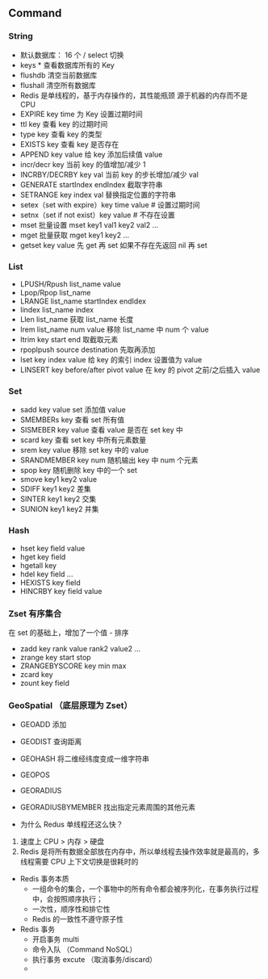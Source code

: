 ## Command

### String

- 默认数据库： 16 个 / select 切换
- keys \* 查看数据库所有的 Key
- flushdb 清空当前数据库
- flushall 清空所有数据库
- Redis 是单线程的，基于内存操作的，其性能瓶颈 源于机器的内存而不是 CPU
- EXPIRE key time 为 Key 设置过期时间
- ttl key 查看 key 的过期时间
- type key 查看 key 的类型
- EXISTS key 查看 key 是否存在
- APPEND key value 给 key 添加后续值 value
- incr/decr key 当前 key 的值增加/减少 1
- INCRBY/DECRBY key val 当前 key 的步长增加/减少 val
- GENERATE startIndex endIndex 截取字符串
- SETRANGE key index val 替换指定位置的字符串
- setex（set with expire）key time value # 设置过期时间
- setnx（set if not exist）key value # 不存在设置
- mset 批量设置 mset key1 val1 key2 val2 ...
- mget 批量获取 mget key1 key2 ...
- getset key value 先 get 再 set 如果不存在先返回 nil 再 set

### List

- LPUSH/Rpush list_name value
- Lpop/Rpop list_name
- LRANGE list_name startIndex endIdex
- lindex list_name index
- Llen list_name 获取 list_name 长度
- lrem list_name num value 移除 list_name 中 num 个 value
- ltrim key start end 取截取元素
- rpoplpush source destination 先取再添加
- lset key index value 给 key 的索引 index 设置值为 value
- LINSERT key before/after pivot value 在 key 的 pivot 之前/之后插入 value

### Set

- sadd key value set 添加值 value
- SMEMBERs key 查看 set 所有值
- SISMEBER key value 查看 value 是否在 set key 中
- scard key 查看 set key 中所有元素数量
- srem key value 移除 set key 中的 value
- SRANDMEMBER key num 随机输出 key 中 num 个元素
- spop key 随机删除 key 中的一个 set
- smove key1 key2 value
- SDIFF key1 key2 差集
- SINTER key1 key2 交集
- SUNION key1 key2 并集

### Hash

- hset key field value
- hget key field
- hgetall key
- hdel key field ...
- HEXISTS key field
- HINCRBY key field value

### Zset 有序集合

在 set 的基础上，增加了一个值 - 排序

- zadd key rank value rank2 value2 ...
- zrange key start stop
- ZRANGEBYSCORE key min max
- zcard key
- zount key field

### GeoSpatial （底层原理为 Zset）

- GEOADD 添加
- GEODIST 查询距离
- GEOHASH 将二维经纬度变成一维字符串
- GEOPOS
- GEORADIUS
- GEORADIUSBYMEMBER 找出指定元素周围的其他元素

- 为什么 Redus 单线程还这么快？

1. 速度上 CPU > 内存 > 硬盘
2. Redis 是将所有数据全部放在内存中，所以单线程去操作效率就是最高的，多线程需要 CPU 上下文切换是很耗时的

- Redis 事务本质
  - 一组命令的集合，一个事物中的所有命令都会被序列化，在事务执行过程中，会按照顺序执行；
  - 一次性，顺序性和排它性
  - Redis 的一致性不遵守原子性
- Redis 事务
  - 开启事务 multi
  - 命令入队 （Command NoSQL）
  - 执行事务 excute （取消事务/discard）
  -
